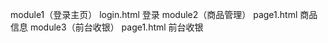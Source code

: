 module1（登录主页）
    login.html      登录
module2（商品管理）
    page1.html      商品信息
module3（前台收银）
    page1.html      前台收银
